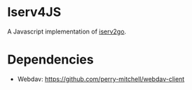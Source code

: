 # Iserv4JS

A Javascript implementation of [iserv2go](https://github.com/alexcoder04/iserv2go).

# Dependencies

-   Webdav: https://github.com/perry-mitchell/webdav-client
